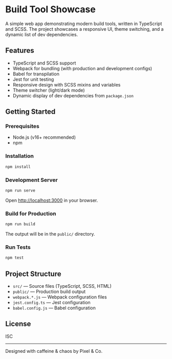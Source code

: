 # Build Tool Showcase

A simple web app demonstrating modern build tools, written in TypeScript and SCSS. The project showcases a responsive UI, theme switching, and a dynamic list of dev dependencies.

## Features

- TypeScript and SCSS support
- Webpack for bundling (with production and development configs)
- Babel for transpilation
- Jest for unit testing
- Responsive design with SCSS mixins and variables
- Theme switcher (light/dark mode)
- Dynamic display of dev dependencies from `package.json`

## Getting Started

### Prerequisites

- Node.js (v16+ recommended)
- npm

### Installation

```sh
npm install
```

### Development Server

```sh
npm run serve
```
Open [http://localhost:3000](http://localhost:3000) in your browser.

### Build for Production

```sh
npm run build
```
The output will be in the `public/` directory.

### Run Tests

```sh
npm test
```

## Project Structure

- `src/` — Source files (TypeScript, SCSS, HTML)
- `public/` — Production build output
- `webpack.*.js` — Webpack configuration files
- `jest.config.ts` — Jest configuration
- `babel.config.js` — Babel configuration

## License

ISC

---

Designed with caffeine & chaos by Pixel & Co.
